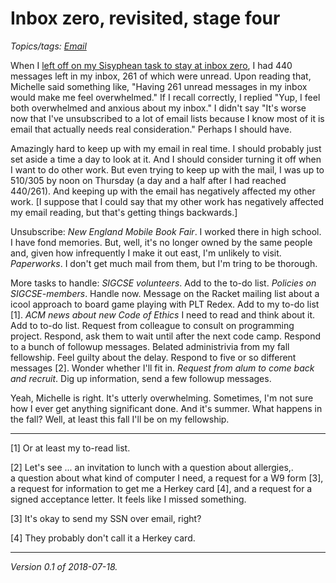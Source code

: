 Inbox zero, revisited, stage four
=================================

*Topics/tags: [Email](index-email)*

When I [left off on my Sisyphean task to stay at inbox
zero](inbox-zero-revisited-03), I had 440 messages left in my inbox, 261
of which were unread.  Upon reading that, Michelle said something like,
"Having 261 unread messages in my inbox would make me feel overwhelmed."
If I recall correctly, I replied "Yup, I feel both overwhelmed and anxious
about my inbox."  I didn't say "It's worse now that I've unsubscribed to
a lot of email lists because I know most of it is email that actually needs
real consideration."  Perhaps I should have.

Amazingly hard to keep up with my email in real time.  I should probably 
just set aside a time a day to look at it.  And I should consider turning
it off when I want to do other work.  But even trying to keep up with
the mail, I was up to 510/305 by noon on Thursday (a day and a half after
I had reached 440/261).  And keeping up with the email has negatively
affected my other work.  [I suppose that I could say that my other work
has negatively affected my email reading, but that's getting things
backwards.]

Unsubscribe: *New England Mobile Book Fair*.  I worked there in high school.
I have fond memories.  But, well, it's no longer owned by the same people
and, given how infrequently I make it out east, I'm unlikely to visit.
*Paperworks*.  I don't get much mail from them, but I'm tring to be
thorough.

More tasks to handle: *SIGCSE volunteers*.  Add to the to-do list.
*Policies on SIGCSE-members*.  Handle now.  Message on the Racket
mailing list about a icool approach to board game playing with PLT Redex.
Add to my to-do list [1].  *ACM news about new Code of Ethics*  I need to
read and think about it.  Add to to-do list.  Request from colleague to
consult on programming project.  Respond, ask them to wait until after
the next code camp.  Respond to a bunch of followup messages.  Belated
administrivia from my fall fellowship.  Feel guilty about the delay.
Respond to five or so different messages [2].  Wonder whether I'll fit in.
*Request from alum to come back and recruit*.  Dig up information, send
a few followup messages.

Yeah, Michelle is right.  It's utterly overwhelming.  Sometimes, I'm not
sure how I ever get anything significant done.  And it's summer.  What
happens in the fall?  Well, at least this fall I'll be on my fellowship.

---

[1] Or at least my to-read list.

[2] Let's see ... an invitation to lunch with a question about allergies,.  
a question about what kind of computer I need,  a request for a W9 form [3],
a request for information to get me a Herkey card [4],  and a request for 
a signed acceptance letter.  It feels like I missed something.

[3] It's okay to send my SSN over email, right?

[4] They probably don't call it a Herkey card.

---

*Version 0.1 of 2018-07-18.*
